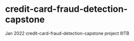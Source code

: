 # credit-card-fraud-detection-capstone
Jan 2022 credit-card-fraud-detection-capstone project IIITB 
